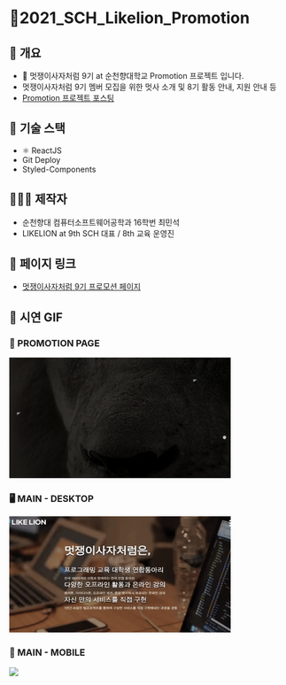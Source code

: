# 🦁2021_SCH_Likelion_Promotion

## 📁 개요

- 🦁 멋쟁이사자처럼 9기 at 순천향대학교 Promotion 프로젝트 입니다.
- 멋쟁이사자처럼 9기 멤버 모집을 위한 멋사 소개 및 8기 활동 안내, 지원 안내 등
- [Promotion 프로젝트 포스팅](https://velog.io/@minsgy/%EB%8F%99%EC%95%84%EB%A6%AC-Promotion-%ED%94%84%EB%A1%9C%EC%A0%9D%ED%8A%B8-1)


## 🔨 기술 스택

- ⚛️ ReactJS
- Git Deploy
- Styled-Components


## 👨🏻‍💻 제작자

- 순천향대 컴퓨터소프트웨어공학과 16학번 최민석
- LIKELION at 9th SCH 대표 / 8th 교육 운영진 



## 🔗 페이지 링크

- [멋쟁이사자처럼 9기 프로모션 페이지](https://minsgy.github.io/2021_SCH_Likelion_Promotion/#/)



## 💬 시연 GIF

### 📃 PROMOTION PAGE

<img src="./ExampleGIF/promotion-page.gif" width="400px">

### 🖥 MAIN - DESKTOP

<img src="./ExampleGIF/main-pc.gif" width="400px">

### 📱 MAIN - MOBILE

<img src="./ExampleGIF/main-mobile.gif" height="500px">
